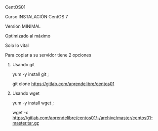 CentOS01

Curso INSTALACIÓN CentOS 7

Versión MINIMAL

Optimizado al máximo

Solo lo vital


Para copiar a su servidor tiene 2 opciones

1. Usando git

   yum -y install git ;

   git clone https://gitlab.com/aprendelibre/centos01


2. Usando wget

   yum -y install wget ;

   wget -c https://gitlab.com/aprendelibre/centos01/-/archive/master/centos01-master.tar.gz
